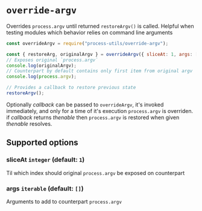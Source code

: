 # `override-argv`

Overrides `process.argv` until returned `restoreArgv()` is called. Helpful when testing modules which behavior relies on command line arguments

```javascript
const overrideArgv = require("process-utils/override-argv");

const { restoreArg, originalArgv } = overrideArgv({ sliceAt: 1, args: [] });
// Exposes original `process.argv`
console.log(originalArgv);
// Counterpart by default contains only first item from original argv
console.log(process.argv);

// Provides a callback to restore previous state
restoreArgv();
```

Optionally _callback_ can be passed to `overrideArgv`, it's invoked immediately, and only for a time of it's execution `process.argv` is overriden. if _callback_ returns _thenable_ then `process.argv` is restored when given _thenable_ resolves.

## Supported options

### sliceAt `integer` (default: `1`)

Til which index should original `process.argv` be exposed on counterpart

### args `iterable` (default: `[]`)

Arguments to add to counterpart `process.argv`
